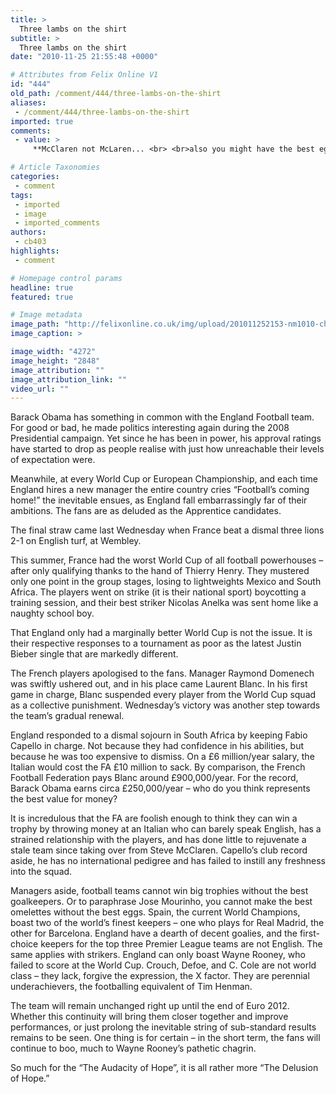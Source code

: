 ```yaml
---
title: >
  Three lambs on the shirt
subtitle: >
  Three lambs on the shirt
date: "2010-11-25 21:55:48 +0000"

# Attributes from Felix Online V1
id: "444"
old_path: /comment/444/three-lambs-on-the-shirt
aliases:
 - /comment/444/three-lambs-on-the-shirt
imported: true
comments:
 - value: >
     **McClaren not McLaren... <br> <br>also you might have the best eggs, that doesnt necessarily mean you're gonna have a great ommelette. in fact you might even lose 5-0 to barcelona.,hello. <br>-<a href="http://www.finepoloshirts.com/dsquared2-replicas-1161.html">fine Dsquared2 shirts</a> <br>,hello. <br>-<a href="http://www.finepoloshirts.com/dsquared2-replicas-1161.html">fine Dsquared2 shirts</a> <br>

# Article Taxonomies
categories:
 - comment
tags:
 - imported
 - image
 - imported_comments
authors:
 - cb403
highlights:
 - comment

# Homepage control params
headline: true
featured: true

# Image metadata
image_path: "http://felixonline.co.uk/img/upload/201011252153-nm1010-charles.jpg"
image_caption: >

image_width: "4272"
image_height: "2848"
image_attribution: ""
image_attribution_link: ""
video_url: ""
---
```


Barack Obama has something in common with the England Football team. For good or bad, he made politics interesting again during the 2008 Presidential campaign. Yet since he has been in power, his approval ratings have started to drop as people realise with just how unreachable their levels of expectation were.

Meanwhile, at every World Cup or European Championship, and each time England hires a new manager the entire country cries “Football’s coming home!” the inevitable ensues, as England fall embarrassingly far of their ambitions. The fans are as deluded as the Apprentice candidates.

The final straw came last Wednesday when France beat a dismal three lions 2-1 on English turf, at Wembley.

This summer, France had the worst World Cup of all football powerhouses – after only qualifying thanks to the hand of Thierry Henry. They mustered only one point in the group stages, losing to lightweights Mexico and South Africa. The players went on strike (it is their national sport) boycotting a training session, and their best striker Nicolas Anelka was sent home like a naughty school boy.

That England only had a marginally better World Cup is not the issue. It is their respective responses to a tournament as poor as the latest Justin Bieber single that are markedly different.

The French players apologised to the fans. Manager Raymond Domenech was swiftly ushered out, and in his place came Laurent Blanc. In his first game in charge, Blanc suspended every player from the World Cup squad as a collective punishment. Wednesday’s victory was another step towards the team’s gradual renewal.

England responded to a dismal sojourn in South Africa by keeping Fabio Capello in charge. Not because they had confidence in his abilities, but because he was too expensive to dismiss. On a £6 million/year salary, the Italian would cost the FA £10 million to sack. By comparison, the French Football Federation pays Blanc around £900,000/year. For the record, Barack Obama earns circa £250,000/year – who do you think represents the best value for money?

It is incredulous that the FA are foolish enough to think they can win a trophy by throwing money at an Italian who can barely speak English, has a strained relationship with the players, and has done little to rejuvenate a stale team since taking over from Steve McClaren. Capello’s club record aside, he has no international pedigree and has failed to instill any freshness into the squad.

Managers aside, football teams cannot win big trophies without the best goalkeepers. Or to paraphrase Jose Mourinho, you cannot make the best omelettes without the best eggs. Spain, the current World Champions, boast two of the world’s finest keepers – one who plays for Real Madrid, the other for Barcelona. England have a dearth of decent goalies, and the first-choice keepers for the top three Premier League teams are not English. The same applies with strikers. England can only boast Wayne Rooney, who failed to score at the World Cup. Crouch, Defoe, and C. Cole are not world class – they lack, forgive the expression, the X factor. They are perennial underachievers, the footballing equivalent of Tim Henman.

The team will remain unchanged right up until the end of Euro 2012. Whether this continuity will bring them closer together and improve performances, or just prolong the inevitable string of sub-standard results remains to be seen. One thing is for certain – in the short term, the fans will continue to boo, much to Wayne Rooney’s pathetic chagrin.

So much for the “The Audacity of Hope”, it is all rather more “The Delusion of Hope.”
